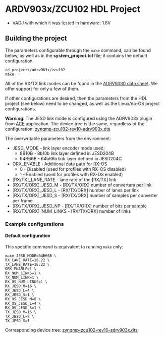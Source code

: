 <!-- no_no_os -->

# ARDV903x/ZCU102 HDL Project

- VADJ with which it was tested in hardware: 1.8V

## Building the project

The parameters configurable through the `make` command, can be found below, as well as in the **system_project.tcl** file; it contains the default configuration.

```
cd projects/adrv903x/zcu102
make
```

All of the RX/TX link modes can be found in the [ADRV9030 data sheet](https://www.analog.com/media/en/technical-documentation/data-sheets/adrv9030.pdf). We offer support for only a few of them.

If other configurations are desired, then the parameters from the HDL project (see below) need to be changed, as well as the Linux/no-OS project configurations.

**Warning**: The JESD link mode is configured using the ADRV903x plugin from [ACE](https://wiki.analog.com/resources/tools-software/ace) application. The device tree is the same, regardless of the configuration: [zynqmp-zcu102-rev10-adrv903x.dts](https://github.com/analogdevicesinc/linux/blob/main/arch/arm64/boot/dts/xilinx/zynqmp-zcu102-rev10-adrv903x.dts)

The overwritable parameters from the environment:

- JESD_MODE - link layer encoder mode used;
  - 8B10B - 8b10b link layer defined in JESD204B
  - 64B66B - 64b66b link layer defined in JESD204C
- ORX_ENABLE : Additional data path for RX-OS
  - 0 - Disabled (used for profiles with RX-OS disabled)
  - 1 - Enabled (used for profiles with RX-OS enabled)
- [RX/TX]_LANE_RATE - lane rate of the [RX/TX] link
- [RX/TX/ORX]_JESD_M - [RX/TX/ORX] number of converters per link
- [RX/TX/ORX]_JESD_L - [RX/TX/ORX] number of lanes per link
- [RX/TX/ORX]_JESD_S - [RX/TX/ORX] number of samples per converter per frame
- [RX/TX/ORX]_JESD_NP - [RX/TX/ORX] number of bits per sample
- [RX/TX/ORX]_NUM_LINKS - [RX/TX/ORX] number of links

### Example configurations

#### Default configuration

This specific command is equivalent to running `make` only:

```
make JESD_MODE=64B66B \
RX_LANE_RATE=16.22 \
TX_LANE_RATE=16.22 \
ORX_ENABLE=1 \
RX_NUM_LINKS=1 \
TX_NUM_LINK=1 \
RX_OS_NUM_LINKS=1 \
RX_JESD_M=16 \
RX_JESD_L=4 \
RX_JESD_S=1 \
RX_OS_JESD_M=8 \
RX_OS_JESD_L=4 \
RX_OS_JESD_S=1 \
TX_JESD_M=16 \
TX_JESD_L=8 \
TX_JESD_S=1
```

Corresponding device tree: [zynqmp-zcu102-rev10-adrv903x.dts](https://github.com/analogdevicesinc/linux/blob/main/arch/arm64/boot/dts/xilinx/zynqmp-zcu102-rev10-adrv903x.dts)